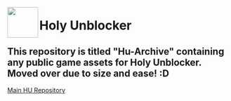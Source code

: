 <img align="left" width="70px" src="https://raw.githubusercontent.com/titaniumnetwork-dev/Holy-Unblocker/master/views/assets/img/icon.png"></img>
# Holy Unblocker
## This repository is titled "Hu-Archive" containing any public game assets for Holy Unblocker. Moved over due to size and ease! :D
[Main HU Repository](https://github.com/titaniumnetwork-dev/Holy-Unblocker)